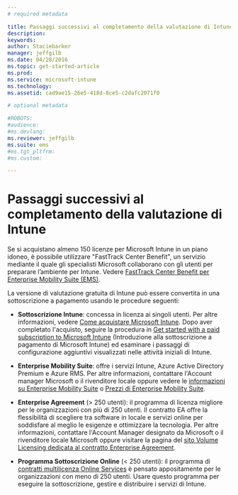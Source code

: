 ```yaml
---
# required metadata

title: Passaggi successivi al completamento della valutazione di Intune | Microsoft Intune
description:
keywords:
author: Staciebarker
manager: jeffgilb
ms.date: 04/28/2016
ms.topic: get-started-article
ms.prod:
ms.service: microsoft-intune
ms.technology:
ms.assetid: cad9ae15-26e5-418d-8ce5-c2dafc2071f0

# optional metadata

#ROBOTS:
#audience:
#ms.devlang:
ms.reviewer: jeffgilb
ms.suite: ems
#ms.tgt_pltfrm:
#ms.custom:

---
```


# Passaggi successivi al completamento della valutazione di Intune
Se si acquistano almeno 150 licenze per Microsoft Intune in un piano idoneo, è possibile utilizzare "FastTrack Center Benefit", un servizio mediante il quale gli specialisti Microsoft collaborano con gli utenti per preparare l’ambiente per Intune. Vedere [FastTrack Center Benefit per Enterprise Mobility Suite (EMS)](https://docs.microsoft.com/enterprise-mobility/Solutions/fasttrack-center-benefit-for-enterprise-mobility-suite-ems).

La versione di valutazione gratuita di Intune può essere convertita in una sottoscrizione a pagamento usando le procedure seguenti:

-   **Sottoscrizione Intune**: concessa in licenza ai singoli utenti. Per altre informazioni, vedere [Come acquistare Microsoft Intune](http://www.microsoft.com/en-us/server-cloud/products/microsoft-intune/Purchasing.aspx). Dopo aver completato l'acquisto, seguire la procedura in [Get started with a paid subscription to Microsoft Intune](/intune/get-started/start-with-a-paid-subscription-to-microsoft-intune) (Introduzione alla sottoscrizione a pagamento di Microsoft Intune) ed esaminare i passaggi di configurazione aggiuntivi visualizzati nelle attività iniziali di Intune.

-   **Enterprise Mobility Suite**: offre i servizi Intune, Azure Active Directory Premium e Azure RMS. Per altre informazioni, contattare l'Account manager Microsoft o il rivenditore locale oppure vedere le [informazioni su Enterprise Mobility Suite](https://www.microsoft.com/en-us/server-cloud/enterprise-mobility/overview.aspx) o [Prezzi di Enterprise Mobility Suite](http://www.microsoft.com/en-us/server-cloud/products/enterprise-mobility-suite/Purchasing.aspx).

-   **Enterprise Agreement** (&gt; 250 utenti): il programma di licenza migliore per le organizzazioni con più di 250 utenti. Il contratto EA offre la flessibilità di scegliere tra software in locale e servizi online per soddisfare al meglio le esigenze e ottimizzare la tecnologia. Per altre informazioni, contattare l'Account Manager designato da Microsoft o il rivenditore locale Microsoft oppure visitare la pagina del [sito Volume Licensing dedicata al contratto Enterprise Agreement](http://www.microsoft.com/licensing/licensing-options/enterprise.aspx).

-   **Programma Sottoscrizione Online** (&lt; 250 utenti): il programma di [contratti multilicenza Online Services](http://www.microsoft.com/licensing/online-services/default.aspx) è pensato appositamente per le organizzazioni con meno di 250 utenti. Usare questo programma per eseguire la sottoscrizione, gestire e distribuire i servizi di Intune.


<!--HONumber=May16_HO4-->


